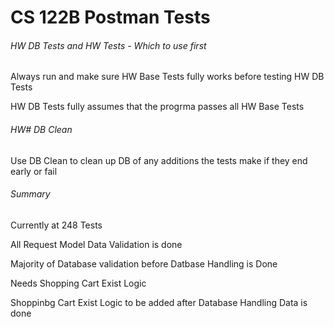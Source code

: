 # CS 122B Postman Tests


###### HW DB Tests and HW Tests - Which to use first

Always run and make sure HW Base Tests fully works before testing HW DB Tests

HW DB Tests fully assumes that the progrma passes all HW Base Tests

###### HW# DB Clean

Use DB Clean to clean up DB of any additions the tests make if they end early or fail

###### Summary

Currently at 248 Tests

All Request Model Data Validation is done

Majority of Database validation before Datbase Handling is Done

  Needs Shopping Cart Exist Logic
  
  Shoppinbg Cart Exist Logic to be added after Database Handling Data is done
